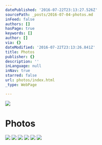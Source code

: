 ```yaml
---
datePublished: '2016-07-22T23:13:27.526Z'
sourcePath: _posts/2016-07-04-photos.md
inFeed: false
authors: []
hasPage: true
keywords: []
author: []
via: {}
dateModified: '2016-07-22T23:13:26.841Z'
title: Photos
publisher: {}
description: ''
inLanguage: null
inNav: true
starred: false
url: photos/index.html
_type: WebPage

---
```

![](https://imgflo.herokuapp.com/graph/vahj1ThiexotieMo/f877442b087019f8ed9abf8e37e941b7/croprotate.jpg?cropheight=3457&cropwidth=5184&degrees=0&input=https%3A%2F%2Fthe-grid-user-content.s3-us-west-2.amazonaws.com%2F93289f6b-7590-40b3-b3c2-329c476d885e.jpg&x=0&y=0)

# Photos
![](https://imgflo.herokuapp.com/graph/vahj1ThiexotieMo/29beb41559144ac890ad4daf3ac7ab0c/croprotate.jpg?cropheight=3457&cropwidth=5184&degrees=0&input=https%3A%2F%2Fthe-grid-user-content.s3-us-west-2.amazonaws.com%2F69cefefd-6a96-4427-b400-22ccf4e64e8f.jpg&x=0&y=0)
![](https://imgflo.herokuapp.com/graph/vahj1ThiexotieMo/6db1b77669b7c290607d33bec375e35b/croprotate.jpg?cropheight=3457&cropwidth=5184&degrees=0&input=https%3A%2F%2Fthe-grid-user-content.s3-us-west-2.amazonaws.com%2Ff3fd0af7-1cee-492a-8691-37f0d1bd19a0.jpg&x=0&y=0)
![](https://imgflo.herokuapp.com/graph/vahj1ThiexotieMo/e992e77e875d639349d2e71e53c35929/croprotate.jpg?cropheight=2791&cropwidth=4963&degrees=0&input=https%3A%2F%2Fthe-grid-user-content.s3-us-west-2.amazonaws.com%2Fddc7da28-162b-4a47-b4c6-87313e9f7733.jpg&x=0&y=0)
![](https://imgflo.herokuapp.com/graph/vahj1ThiexotieMo/9b789aaae060a21c7401ce340d6f08df/croprotate.jpg?cropheight=3457&cropwidth=5184&degrees=0&input=https%3A%2F%2Fthe-grid-user-content.s3-us-west-2.amazonaws.com%2F662fdabb-d914-4bb6-90c5-d29e64131cbf.jpg&x=0&y=0)
![](https://the-grid-user-content.s3-us-west-2.amazonaws.com/c2922e8e-c0b7-4320-a3a1-c81e1c9c2274.jpg)
![](https://the-grid-user-content.s3-us-west-2.amazonaws.com/0de89604-87de-48c1-aeff-f3975b579454.jpg)